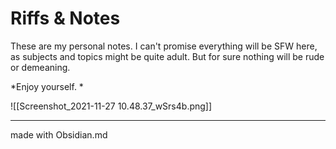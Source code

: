 # Riffs & Notes

These are my personal notes. I can't promise everything will be SFW here, as subjects and topics might be quite adult. But for sure nothing will be rude or demeaning. 

*Enjoy yourself. *



![[Screenshot_2021-11-27 10.48.37_wSrs4b.png]]

---
made with Obsidian.md